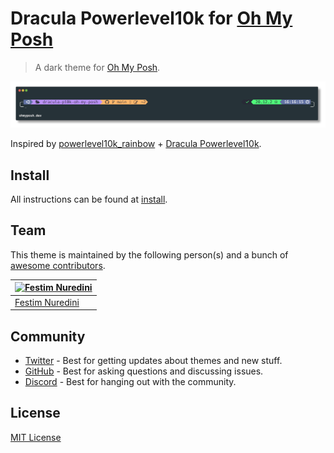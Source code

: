 # Dracula Powerlevel10k for [Oh My Posh](https://ohmyposh.dev/)

> A dark theme for [Oh My Posh](https://ohmyposh.dev/).

![Screenshot](./screenshot.png)

Inspired by [powerlevel10k_rainbow](https://github.com/JanDeDobbeleer/oh-my-posh/blob/main/themes/powerlevel10k_rainbow.omp.json) + [Dracula Powerlevel10k](https://draculatheme.com/powerlevel10k). 

## Install

All instructions can be found at [install](./INSTALL.md).

## Team

This theme is maintained by the following person(s) and a bunch of [awesome contributors](https://github.com/dracula/foobar/graphs/contributors).

| [![Festim Nuredini](https://github.com/Festiis.png?size=100)](https://github.com/Festiis) | 
| ---------------------------------------------------------------------------------------- |
| [Festim Nuredini](https://github.com/Festiis)                                               | 

## Community

- [Twitter](https://twitter.com/draculatheme) - Best for getting updates about themes and new stuff.
- [GitHub](https://github.com/dracula/dracula-theme/discussions) - Best for asking questions and discussing issues.
- [Discord](https://draculatheme.com/discord-invite) - Best for hanging out with the community.

## License

[MIT License](./LICENSE)
